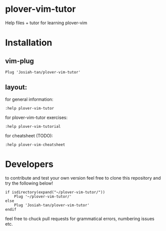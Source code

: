# plover-vim-tutor

Help files + tutor for learning plover-vim

# Installation

## vim-plug

```vim
Plug 'Josiah-tan/plover-vim-tutor'
```

## layout:

for general information:
```vim
:help plover-vim-tutor
```

for plover-vim-tutor exercises:

```vim
:help plover-vim-tutorial
```

for cheatsheet (TODO):

```vim
:help plover-vim-cheatsheet
```


# Developers

to contribute and test your own version feel free to clone this repository and try the following below!

```vim
if isdirectory(expand("~/plover-vim-tutor/"))
	Plug '~/plover-vim-tutor/'
else
	Plug 'Josiah-tan/plover-vim-tutor'
endif
```

feel free to chuck pull requests for grammatical errors, numbering issues etc.
